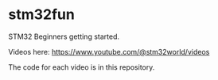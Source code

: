 # stm32fun
STM32 Beginners getting started.

Videos here: https://www.youtube.com/@stm32world/videos

The code for each video is in this repository.
